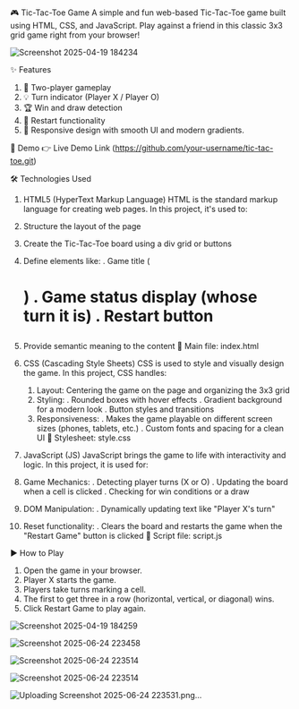🎮 Tic-Tac-Toe Game
A simple and fun web-based Tic-Tac-Toe game built using HTML, CSS, and JavaScript. Play against a friend in this classic 3x3 grid game right from your browser!

![Screenshot 2025-04-19 184234](https://github.com/user-attachments/assets/3187e4fc-148c-49c3-9056-00b7c28d9e7b)



✨ Features
1. 🎲 Two-player gameplay
2. 💡 Turn indicator (Player X / Player O)
3. 🏆 Win and draw detection
4. 🔄 Restart functionality
5. 📱 Responsive design with smooth UI and modern gradients.

🚀 Demo
👉 Live Demo Link (https://github.com/your-username/tic-tac-toe.git)


🛠️ Technologies Used
1. HTML5 (HyperText Markup Language)
HTML is the standard markup language for creating web pages. In this project, it's used to:
  1.  Structure the layout of the page
  2.  Create the Tic-Tac-Toe board using a div grid or buttons
  3.  Define elements like:
        . Game title (<h1>)
        . Game status display (whose turn it is)
        . Restart button
  4. Provide semantic meaning to the content
📁 Main file: index.html

2. CSS (Cascading Style Sheets)
  CSS is used to style and visually design the game. In this project, CSS handles:
    1. Layout: Centering the game on the page and organizing the 3x3 grid
    2. Styling:
    .   Rounded boxes with hover effects
    .   Gradient background for a modern look
    .   Button styles and transitions
    3. Responsiveness:
    .     Makes the game playable on different screen sizes (phones, tablets, etc.)
    .     Custom fonts and spacing for a clean UI
📁 Stylesheet: style.css

3. JavaScript (JS)
JavaScript brings the game to life with interactivity and logic. In this project, it is used for:
1. Game Mechanics:
.   Detecting player turns (X or O)
.   Updating the board when a cell is clicked
.   Checking for win conditions or a draw
2. DOM Manipulation:
.   Dynamically updating text like "Player X's turn"
3. Reset functionality:
.   Clears the board and restarts the game when the "Restart Game" button is clicked
📁 Script file: script.js


▶️ How to Play
1. Open the game in your browser.
2. Player X starts the game.
3. Players take turns marking a cell.
4. The first to get three in a row (horizontal, vertical, or diagonal) wins.
5. Click Restart Game to play again.

![Screenshot 2025-04-19 184259](https://github.com/user-attachments/assets/005c5762-c80d-4cd5-bdce-d59bb025907f)



![Screenshot 2025-06-24 223458](https://github.com/user-attachments/assets/01faa5d9-b552-4689-868b-66cd48a320ef)


![Screenshot 2025-06-24 223514](https://github.com/user-attachments/assets/06a5cdd2-4cea-4734-8c06-ff3080b4f8c2)


![Screenshot 2025-06-24 223514](https://github.com/user-attachments/assets/e158e906-144f-482d-92c3-fe56ba766f26)

![Uploading Screenshot 2025-06-24 223531.png…]()



